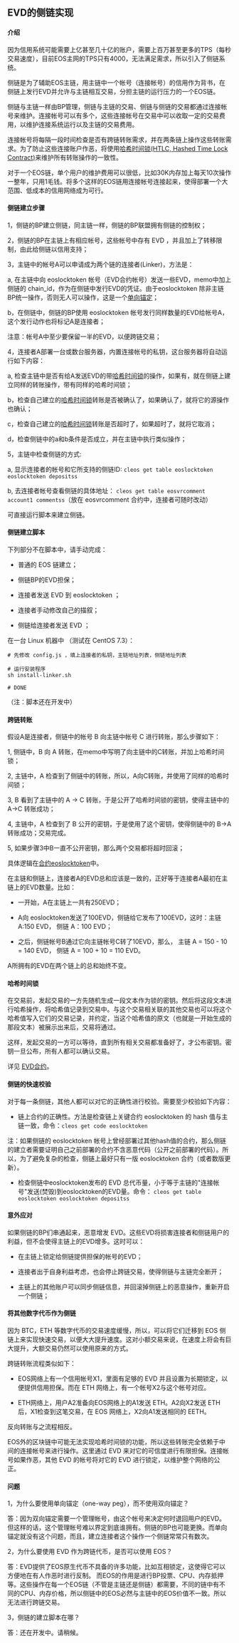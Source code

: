 ## EVD的侧链实现

#### 介绍

因为信用系统可能需要上亿甚至几十亿的账户，需要上百万甚至更多的TPS（每秒交易速度），目前EOS主网的TPS只有4000，无法满足需求，所以引入了侧链系统。

侧链是为了辅助EOS主链，用主链中一个帐号（连接帐号）的信用作为背书，在侧链上发行EVD并允许与主链相互交易，分担主链的运行压力的一个EOS链。

侧链与主链一样由BP管理，侧链与主链的交易、侧链与侧链的交易都通过连接帐号来维护。连接帐号可以有多个，这些连接帐号在交易中可以收取一定的交易费用，以维护连接系统运行以及主链的交易费用。

连接帐号将每隔一段时间检查是否有跨链转账需求，并在两条链上操作这些转账需求。为了防止这些连接账户作恶，将使用[哈希时间锁(HTLC, Hashed Time Lock Contract)](#哈希时间锁)来维护所有转账操作的一致性。

对于一个EOS链，单个用户的维护费用可以很低，比如30K内存加上每天10次操作一整年，只用1毛钱。将多个这样的EOS链用连接帐号连接起来，使得部署一个大范围、低成本的信用网络成为可行。


#### 侧链建立步骤

1，侧链的BP建立侧链，同主链一样，侧链的BP联盟拥有侧链的控制权；

2，侧链的BP在主链上有相应帐号，这些帐号中存有 EVD ，并且加上了转移限制，由此给侧链以信用支持；

3，主链中的帐号A可以申请成为两个链的连接者(Linker)，方法是：

  a, 在主链中向 eoslocktoken 帐号（EVD合约帐号）发送一些EVD，memo中加上侧链的 chain_id，作为在侧链中发行EVD的凭证。由于eoslocktoken 除非主链BP统一操作，否则无人可以操作，这是一个[单向锚定](#问题)；
  
  b，在侧链中，侧链的BP使用 eoslocktoken 帐号发行同样数量的EVD给帐号A，这个发行动作也将标记A是连接者；
  
  注意：帐号A中至少要保留一半的EVD，以便跨链交易；
  
4，连接者A部署一台或数台服务器，内置连接帐号的私钥，这台服务器将自动运行如下内容：

  a, 检查主链中是否有给A发送EVD的带[哈希时间锁](#哈希时间锁)的操作，如果有，就在侧链上建立同样的转账操作，带有同样的哈希时间锁；
  
  b，检查自己建立的[哈希时间锁](#哈希时间锁)转账是否被确认了，如果确认了，就将它的源操作也确认；
  
  c，检查自己建立的[哈希时间锁](#哈希时间锁)转账是否超时了，如果超时了，就将它取消；
  
  d，检查侧链中的a和b条件是否成立，并在主链中执行类似操作；
  

5，主链中检查侧链的方式:

  a, 显示连接者的帐号和它所支持的侧链ID: ``` cleos get table eoslocktoken eoslocktoken depositss ```

  b, 去连接者帐号查看侧链的具体地址： ``` cleos get table eosvrcomment account1 commentss ```（放在 eosvrcomment 合约中，连接者可随时改动）


可直接运行脚本来建立侧链。

  
#### 侧链建立脚本  
  
下列部分不在脚本中，请手动完成：

- 普通的 EOS 链建立；

- 侧链BP的EVD担保；

- 连接者发送 EVD 到 eoslocktoken ；

- 连接者手动修改自己的描叙；

- 侧链给连接者发送 EVD ；
  
  
在一台 Linux 机器中 （测试在 CentOS 7.3）：

```
# 先修改 config.js ，填上连接者的私钥，主链地址列表，侧链地址列表

# 运行安装程序
sh install-linker.sh 

# DONE

```

（注：脚本还在开发中）

  
#### 跨链转账

假设A是连接者，侧链中的帐号 B 向主链中帐号 C 进行转账，那么步骤如下：

1, 侧链中，B 向 A 转账，在memo中写明了向主链中的C转账，并加上哈希时间锁；

2, 主链中，A 检查到了侧链中的转账，所以，A向C转账，并使用了同样的哈希时间锁；

3, B 看到了主链中的 A -> C 转账，于是公开了哈希时间锁的密钥，使得主链中的 A->C 转账成功；

4, 主链中，A 检查到了 B 公开的密钥，于是使用了这个密钥，使得侧链中的 B->A 转账成功；交易完成。

5, 如果步骤3中B一直不公开密钥，那么两个交易都将超时回滚；

具体逻辑在[合约eoslocktoken](evd.md)中。

在主链和侧链上，连接者A的EVD总和应该是一致的，正好等于连接者A最初在主链上的EVD数量。比如：

- 一开始，A在主链上一共有250EVD；

- A向 eoslocktoken发送了100EVD，侧链给它发布了100EVD，这时：主链 A:150 EVD， 侧链 A：100 EVD；

- 之后，侧链帐号B通过它向主链帐号C转了10EVD，那么，
  主链 A = 150 - 10 = 140 EVD， 
  侧链 A = 100 + 10 = 110 EVD。

A所拥有的EVD在两个链上的总和始终不变。


#### 哈希时间锁

在交易前，发起交易的一方先随机生成一段文本作为锁的密钥。然后将这段文本进行哈希操作，将哈希值记录到交易中。与这个交易相关联的其他交易也可以将这个哈希值写入它们的交易记录，并约定，当这个哈希值的原文（也就是一开始生成的那段文本）被展示出来后，交易将通过。

这样，发起交易的一方可以等待，直到所有相关交易都准备好了，才公布密钥。密钥一旦公布，所有人都可以确认交易。

详见 [EVD合约](evd.md#hash)。


#### 侧链的快速校验

对于每一条侧链，其他人都可以对它的正确性进行校验。需要至少校验如下内容：

- 链上合约的正确性。方法是检查链上关键合约 eoslocktoken 的 hash 值与主链一致，命令：```cleos get code eoslocktoken```

注：如果侧链的 eoslocktoken 帐号上曾经部署过其他hash值的合约，那么侧链的建立者需要证明自己之前部署的合约不含恶意代码（公开之前部署的代码）。所以，为了避免复杂的检查，侧链上最好只有一版 eoslocktoken 合约（或者数版更新）。

- 检查侧链中eoslocktoken发布的 EVD 总代币量，小于等于主链的"连接帐号"发送(焚毁)到eoslocktoken的EVD量。命令：
```cleos get table eoslocktoken eoslocktoken depositss```


#### 意外应对

如果侧链的BP们串通起来，恶意增发 EVD。这些EVD将损害连接者和侧链用户的利益，但不会使得主链上的EVD增多。这时可以：

- 在主链上锁定给侧链提供担保的帐号的EVD；

- 连接者出于自身利益考虑，也会停止跨链交易，使得侧链与主链完全断开；

- 主链上的其他账户可以同步侧链信息，并回滚掉侧链上的恶意操作，重新开启一个侧链；


#### 将其他数字代币作为侧链

因为 BTC，ETH 等数字代币的交易速度缓慢，所以，可以将它们迁移到 EOS 侧链上来实现快速交易，以便大大提升速度。这对小额交易来说，在速度上将会有巨大提升，大额交易仍然可以使用原来的方式。

跨链转账流程类似如下：

- EOS网络上有一个信用帐号X1，里面有足够的 EVD 并且设置为长期锁定，以便提供信用担保。而在 ETH 网络上，有一个帐号X2与这个帐号对应。

- ETH网络上，用户A2准备向EOS网络上的A1发送 ETH。A2向X2发送 ETH 后，X1检查到这笔交易，在 EOS 网络上，X2向A1发送相同的 EETH。

反向转账与之流程相反。

EOS外的区块链中可能无法实现哈希时间锁的功能，所以这些转账完全依赖于中间的连接帐号来进行操作。这里通过 EVD 来对它的可信度进行有限担保。连接帐号如果作恶，其他 EVD 的帐号将对它的 EVD 进行锁定，以维护整个网络的公正。


#### 问题

1，为什么要使用单向锚定（one-way peg），而不使用双向锚定？

答：因为双向锚定需要一个管理帐号，由这个帐号来决定何时退回用户的EVD。但这样的话，这个管理帐号难以界定到底谁拥有。侧链的BP也可能更换。而单向锚定就没有这个问题，而且，建立连接者这个操作一个侧链常常只有数次。

2，为什么要使用 EVD 作为跨链代币，是否可以使用 EOS？

答：EVD提供了EOS原生代币不具备的许多功能，比如互相锁定，这使得它可以方便地在有人作恶时进行反制。
而EOS的作用是进行BP投票、CPU、内存抵押等。这些操作在每一个EOS链（不管是主链还是侧链）都需要，不同的链中有不同的CPU、内存价格，所以侧链中的EOS必然与主链中的EOS价值不一致。所以无法进行跨链交易。

3，侧链的建立脚本在哪？

答：还在开发中。请稍候。

